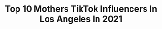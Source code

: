 ---
title: Top 10 Mothers TikTok Influencers In Los Angeles In 2021
description: >-
  Find top mothers TikTok influencers in Los Angeles in 2021. Most popular hashtags: #fyp #foryou #losangeles #foryoupage.
platform: TikTok
hits: 17
text_top: Identify the best TikTok accounts on inBeat.
text_bottom: inBeat has 17 TikTok influencers like this in Los Angeles, United States for you to connect with.
profiles:
  - username: "a.d.woods"
    fullname: >-
      Dada&YaYa
    bio: >-
      Daddy&Daughter Life Aaliyah Rose & Andre D. Woods Daddy’s IG: @a.d.woods
    location: "United States"
    followers: 121300
    engagement: 1370
    commentsToLikes: 0.008994
    id: ckacfuea7sinq0i78jg6lep8w
    verified: false
    hashtags: "#fyp, #daddysgirl, #father, #love"
  - username: "hector_again"
    fullname: >-
      Hector Reyes
    bio: >-
      With love from The High Desert, California Salvadoreño garrobero 👊🏼
    location: "United States"
    followers: 6141
    engagement: 291
    commentsToLikes: 0.065807
    id: ckb9t6hh6quvv0j23ocg5quax
    verified: false
    hashtags: "#california, #weather, #realestateagent, #salvadore"
  - username: "ruben_carrillo"
    fullname: >-
      Ruben Carrillo
    bio: >-
      🕰21 😄 🎥I have a YouTube Channel 💻 🧸Thanks for 25k !🎈 🌇Los Angeles, CA🌃
    location: "United States"
    followers: 25300
    engagement: 832
    commentsToLikes: 0.038600
    id: ck9pmqunfazpa0j7827q8l6nw
    verified: false
    hashtags: "#fyp, #foryoupage, #trend, #xyzbca"
  - username: "the_f.a.b.ulous_francos"
    fullname: >-
      Norma 👑 SNIFFULZ 💎
    bio: >-
      Mother👸🏼Survivor💪🏼 #CrowClan #angelnorma324 😇Be the Change You Want to See
    location: "United States"
    followers: 3712
    engagement: 1153
    commentsToLikes: 0.488020
    id: ckcdmnjrnabqn0j236o79ocwl
    verified: false
    hashtags: "#viral, #bruh, #jewelry, #family"
  - username: "goodluckkarly"
    fullname: >-
      karly 🦋
    bio: >-
      i kiss my mother with this mouth
    location: "United States"
    followers: 14500
    engagement: 1173
    commentsToLikes: 0.039707
    id: ckajk1773nvz10i78s9aueb0f
    verified: false
    hashtags: "#photographer, #foru, #foryou, #fyp"
  - username: "rubabillions"
    fullname: >-
      Ruba Kareem
    bio: >-
      your mother. TikTok/Instagram: @itsofficialjamilah Instagram: @rubabillions
    location: "United States"
    followers: 38300
    engagement: 483
    commentsToLikes: 0.020919
    id: ckb0v2l6lkeyc0j230ae9u84p
    verified: false
    hashtags: "#quarantine, #viral, #fyp, #mom"
  - username: "zarinaisprincess"
    fullname: >-
      Zarina 
    bio: >-
      i guess🦋🙈💕 youtube: zarina qazi snap: zarina101
    location: "United States"
    followers: 25500
    engagement: 1365
    commentsToLikes: 0.089002
    id: ck90z0d25c6fs0j78ebuwz5hq
    verified: false
    hashtags: "#brother, #foryou, #gossipgirl, #ootd"
  - username: "mulletedmadman"
    fullname: >-
      Saul Trujillo
    bio: >-
      Stand up comedian and kissing booth inspector.
    location: "United States"
    followers: 9204
    engagement: 773
    commentsToLikes: 0.037983
    id: ckbam3u4hd15a0j23lflq1s4z
    verified: false
    hashtags: "#standup, #maincharacter, #mexican, #funny"
  - username: "curbclips"
    fullname: >-
      Curb Your Enthusiasm
    bio: >-
      Pretty, pretty, pretty good clips Video credits: Curb Your Enthusiasm GET $10⬇️
    location: "United States"
    followers: 15332
    engagement: 835
    commentsToLikes: 0.012041
    id: ckahyqt1q0gmz0i782500g7xw
    verified: false
    hashtags: "#curbclips, #funny, #foryou, #jbsmoove"
  - username: "ome"
    fullname: >-
      @ome
    bio: >-
      (Oh-me) 📧 info@omehabiba.com Creator of @rishta.live
    location: "United States"
    followers: 211700
    engagement: 618
    commentsToLikes: 0.015098
    id: ck8kda14y4tbx0j78u46bgr7m
    verified: false
    hashtags: "#pakistani, #doitbold, #tiktokmom, #indian"
---